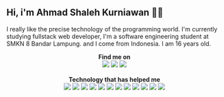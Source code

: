 <h2>Hi, i'm Ahmad Shaleh Kurniawan 👋😺</h2>
<p>I really like the precise technology of the programming world. I'm currently studying fullstack web developer, I'm a software engineering student at SMKN 8 Bandar Lampung. and I come from Indonesia. I am 16 years old.</p>
<div align="center">
<b>Find me on</b>
<br>
  <a href="https://web.facebook.com/"><img src="https://img.shields.io/badge/Facebook-1877F2?style=for-the-badge&logo=facebook&logoColor=white"/></a>
  <a href="https://instagram.com/ahmdsk_."><img src="https://img.shields.io/badge/Instagram-E4405F?style=for-the-badge&logo=instagram&logoColor=white"/></a>
  <a href="https://t.me/ahmd1337"><img src="https://img.shields.io/badge/Telegram-2CA5E0?style=for-the-badge&logo=telegram&logoColor=white"/></a>
<br>
<br>
<div align="center">
<b>Technology that has helped me</b>
<br>
  <img src="https://img.shields.io/badge/HTML5-E34F26?style=for-the-badge&logo=html5&logoColor=white"/>
  <img src="https://img.shields.io/badge/CSS3-1572B6?style=for-the-badge&logo=css3&logoColor=white"/>
  <img src="https://img.shields.io/badge/JavaScript-F7DF1E?style=for-the-badge&logo=javascript&logoColor=black"/>
  <img src="https://img.shields.io/badge/Sass-CC6699?style=for-the-badge&logo=sass&logoColor=white"/>
  <img src="https://img.shields.io/badge/React-20232A?style=for-the-badge&logo=react&logoColor=61DAFB"/>
  <img src="https://img.shields.io/badge/-Vue.js-f3f3f3?style=for-the-badge&logo=vuedotjs&logoColor=5CB85C"/>
  <img src="https://img.shields.io/badge/Tailwind_CSS-38B2AC?style=for-the-badge&logo=tailwind-css&logoColor=white"/>
  <img src="https://img.shields.io/badge/Bootstrap-428BCA?style=for-the-badge&logo=bootstrap&logoColor=white"/>
  <img src='https://img.shields.io/badge/LARAVEL-F05340?style=for-the-badge&logo=laravel&logoColor=white' />
  <img src="https://img.shields.io/badge/Codeigniter-4A4A55?style=for-the-badge&logo=codeigniter&logoColor=orange"/>
  <img src="https://img.shields.io/badge/NODE.JS-0A0A0A?style=for-the-badge&logo=nodedotjs&logoColor=5CB85C"/>
  <img src="https://img.shields.io/badge/mysql-158fad?style=for-the-badge&logo=mysql&logoColor=black"/>
</div>
